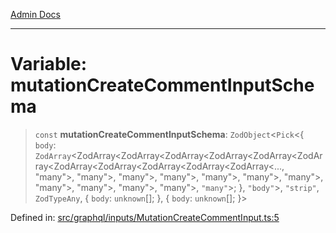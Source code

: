[Admin Docs](/)

***

# Variable: mutationCreateCommentInputSchema

> `const` **mutationCreateCommentInputSchema**: `ZodObject`\<`Pick`\<\{ `body`: `ZodArray`\<ZodArray\<ZodArray\<ZodArray\<ZodArray\<ZodArray\<ZodArray\<ZodArray\<ZodArray\<ZodArray\<ZodArray\<ZodArray\<..., "many"\>, "many"\>, "many"\>, "many"\>, "many"\>, "many"\>, "many"\>, "many"\>, "many"\>, "many"\>, "many"\>, `"many"`\>; \}, `"body"`\>, `"strip"`, `ZodTypeAny`, \{ `body`: `unknown`[]; \}, \{ `body`: `unknown`[]; \}\>

Defined in: [src/graphql/inputs/MutationCreateCommentInput.ts:5](https://github.com/PurnenduMIshra129th/talawa-api/blob/89904a627ec60a3b378f6b033f4255df4e9e59ab/src/graphql/inputs/MutationCreateCommentInput.ts#L5)

